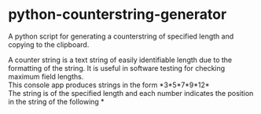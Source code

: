 # python-counterstring-generator
 A python script for generating a counterstring of specified length and copying to the clipboard.  

 A counter string is a text string of easily identifiable length due to the formatting of the string. It is useful in software testing for checking maximum field lengths.  
 This console app produces strings in the form \*3\*5\*7\*9\*12\*  
 The string is of the specified length and each number indicates the position in the string of the following *
